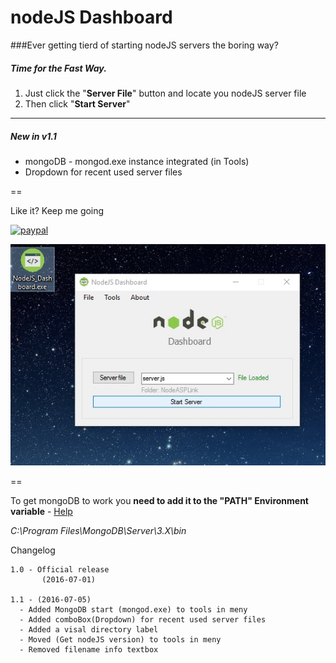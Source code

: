 # nodeJS Dashboard


###Ever getting tierd of starting nodeJS servers the boring way?



##### Time for the Fast Way.

1. Just click the "**Server File**" button and locate you nodeJS server file
2. Then click "**Start Server**"

---


##### New in v1.1


- mongoDB - mongod.exe instance integrated (in Tools)
- Dropdown for recent used server files

==
        
Like it?   Keep me going


[![paypal](https://www.paypalobjects.com/en_US/i/btn/btn_donateCC_LG.gif)](https://www.paypal.com/cgi-bin/webscr?cmd=_s-xclick&hosted_button_id=LFMQEBTS2VH4U)







![Alt text](https://github.com/aCo0o/nodeJS_Dashboard/blob/master/ui1.1.jpg?raw=true "nodeJS Dashboard")




==

To get mongoDB to work you **need to add it to the "PATH" Environment variable** - [Help](http://www.acemyskills.com/install-configure-and-start-mongodb-in-windows/)

_C:\Program Files\MongoDB\Server\3.X\bin_






Changelog



    1.0 - Official release
           (2016-07-01) 
    
    1.1 - (2016-07-05)
      - Added MongoDB start (mongod.exe) to tools in meny
      - Added comboBox(Dropdown) for recent used server files
      - Added a visal directory label 
      - Moved (Get nodeJS version) to tools in meny
      - Removed filename info textbox
      


